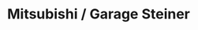 ---
title: "Mitsubishi / Garage Steiner"
url: /freienbach/mitsubishi-garage-steiner/
shop: Autohaus
---